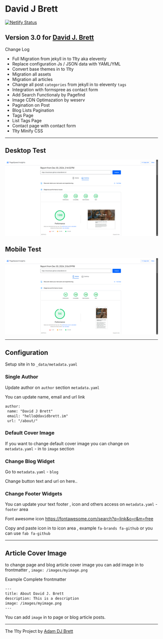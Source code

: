 # David J Brett
[![Netlify Status](https://api.netlify.com/api/v1/badges/b2b06263-1530-44e1-87a5-4625ca6e877c/deploy-status)](https://app.netlify.com/sites/davidbrettim/deploys)

## Version 3.0 for [David J. Brett](https://davidbrett.im)

Change Log

+ Full Migration from jekyll in to 11ty aka eleventy
+ Replace configuration Js / JSON data with YAML/YML
+ Convert base themes in to 11ty
+ Migration all assets
+ Migration all articles
+ Change all post `categories` from jekyll in to eleventy `tags`
+ Integration with formspree as contact form
+ Add Search Functionaly by Pagefind
+ Image CDN Optimazation by weserv
+ Pagination on Post
+ Blog Lists Pagination
+ Tags Page
+ List Tags Page
+ Contact page with contact form
+ 11ty Minify CSS

---

## Desktop Test

![Desktop Peform](desktop.png)

## Mobile Test

![Mobile Peform](mobile.png)

---

## Configuration

Setup site in to `_data/metadata.yaml`

### Single Author

Update author on `author` section `metadata.yaml`

You can update name, email and url link 

```
author: 
 name: "David J Brett"
 email: "hello@davidbrett.im"
 url: "/about/"
```

### Default Cover Image

If you want to change default cover image you can change on `metadata.yaml` - in to `image` section

### Change Blog Widget

Go to `metadata.yaml` - `blog`

Change button text and url on here..

### Change Footer Widgets

You can update your text footer , icon and others access on `metadata.yaml` - `footer` area

Font awesome icon https://fontawesome.com/search?q=link&o=r&m=free

Copy and paste icon in to icon area , example `fa-brands fa-github` or you can use `fab fa-github`

---

## Article Cover Image

to change page and blog article cover image you can add image in to frontmatter , `image: /images/myimage.png`

Example Complete frontmatter

```
---
title: About David J. Brett
description: This is a description
image: /images/myimage.png
---
```

You can add `image` in to page or blog article posts.

---

The 11ty Project by [Adam DJ Brett](https://adamdjbrett.com)

